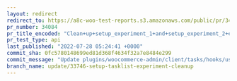 ```yaml
---
layout: redirect
redirect_to: https://a8c-woo-test-reports.s3.amazonaws.com/public/pr/34084/api/index.html
pr_number: 34084
pr_title_encoded: "Clean+up+setup_experiment_1+and+setup_experiment_2+experiments"
pr_test_type: api
last_published: "2022-07-28 05:24:41 +0000"
commit_sha: 0fc5780148699ed81d368f4634f32a7e8484e299
commit_message: "Update plugins/woocommerce-admin/client/tasks/hooks/useActiveSetupLis…"
branch_name: update/33746-setup-tasklist-experiment-cleanup
---
```

